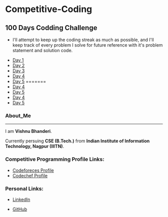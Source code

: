 # Competitive-Coding

## 100 Days Codding Challenge

* I'll attempt to keep up the coding streak as much as possible, and I'll keep track of every problem I solve for future reference with it's problem statement and solution code.

- [Day 1](https://github.com/VishnuBhanderi/Competitive-Coding/blob/master/100%20days%20of%20code/Day1.md)
- [Day 2](https://github.com/VishnuBhanderi/Competitive-Coding/blob/master/100%20days%20of%20code/Day2.md)
- [Day 3](https://github.com/VishnuBhanderi/Competitive-Coding/blob/master/100%20days%20of%20code/Day3.md)
- [Day 4](https://github.com/VishnuBhanderi/Competitive_Coding/blob/master/100%20Days%20of%20Code/day4.md)
- [Day 5](https://github.com/VishnuBhanderi/Competitive_Coding/blob/master/100%20Days%20of%20Code/day5.md)
=======
- [Day 4](https://github.com/VishnuBhanderi/Competitive-Coding/blob/master/100%20days%20of%20code/day4.md)
- [Day 5](https://github.com/VishnuBhanderi/Competitive-Coding/blob/master/100%20days%20of%20code/day5.md)
- [Day 4](https://github.com/VishnuBhanderi/Competitive-Coding/blob/master/100%20days%20of%20code/Day4.md)
- [Day 5](https://github.com/VishnuBhanderi/Competitive-Coding/blob/master/100%20days%20of%20code/Day5.md)


### About_Me
---

I am **Vishnu Bhanderi**.

 Currently persuing **CSE (B.Tech.)** from **Indian Institute of Information Technology, Nagpur (IIITN)**.

### Competitive Programming Profile Links:
- [Codeforeces Profile](https://codeforces.com/profile/Vishnu0712 "Vishnu0712")
- [Codechef Profile](https://www.codechef.com/users/vishnu210)


### Personal Links:

* [LinkedIn](https://www.linkedin.com/in/vishnu-bhanderi-93633a220/ "Vishnu Bhanderi")

* [GitHub](https://github.com/VishnuBhanderi "Vishnu Bhanderi" )



